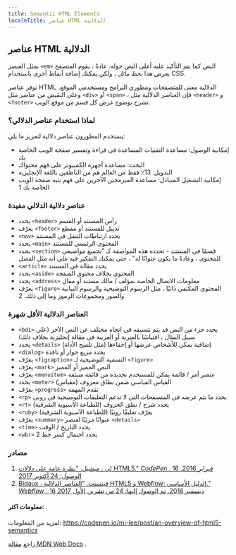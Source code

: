 ```yaml
---
title: Semantic HTML Elements
localeTitle: عناصر HTML الدلالية
---
```

## عناصر HTML الدلالية

يمثل العنصر `<em>` النص كما يتم التأكيد عليه أعلى النص حوله. عادةً ، يقوم المتصفح بعرض هذا _بخط مائل_ ، ولكن يمكنك إضافة أنماط أخرى باستخدام CSS.

توفر عناصر HTML الدلالية معنى للمتصفحات ومطوري البرامج ومستخدمي الموقع. وعلى النقيض من عناصر مثل `<div>` أو `<span>` ، فإن العناصر الدلالية مثل `<header>` و `<footer>` تشرح بوضوح غرض كل قسم من موقع الويب.

### لماذا استخدام عناصر الدلالي؟

يستخدم المطورون عناصر دلالية لتعزيز ما يلي:

*   إمكانية الوصول: مساعدة التقنيات المساعدة في قراءة وتفسير صفحة الويب الخاصة بك
*   البحث: مساعدة أجهزة الكمبيوتر على فهم محتواك
*   التدويل: 13٪ فقط من العالم هم من الناطقين باللغة الإنجليزية
*   إمكانية التشغيل المتبادل: مساعدة المبرمجين الآخرين على فهم بنية صفحة الويب الخاصة بك 1

### عناصر دلالية الدلالي مفيدة

*   يحدد `<header>` رأس المستند أو القسم
*   يعرّف `<footer>` تذييل للمستند أو مقطع
*   `<nav>` يحدد ارتباطات التنقل في المستند
*   يحدد `<main>` المحتوى الرئيسي للمستند
*   يحدد `<section>` قسمًا في المستند - تحدده هذه المواصفة كـ "تجميع مواضيعي للمحتوى ، وعادةً ما يكون عنوانًا له" ، حتى يمكنك التفكير فيه على أنه مثل الفصل
*   `<article>` يحدد مقالة في المستند
*   يحدد `<aside>` المحتوى بخلاف محتوى الصفحة
*   يحدد `<address>` معلومات الاتصال الخاصة بمؤلف / مالك مستند أو مقال
*   يعرّف `<figure>` المحتوى المكتفي ذاتيًا ، مثل الرسوم التوضيحية والرسوم البيانية والصور ومجموعات الرموز وما إلى ذلك. 2

### العناصر الدلالية الأقل شهرة

*   `<bdi>` يحدد جزء من النص قد يتم تنسيقه في اتجاه مختلف عن النص الآخر (على سبيل المثال ، اقتباسًا بالعبرية أو العربية في مقالة إنجليزية بخلاف ذلك)
*   يحدد `<details>` إضافية يمكن للأشخاص عرضها أو إخفاءها (مثل تلميح الأداة)
*   `<dialog>` يحدد مربع حوار أو نافذة
*   يعرّف `<figcaption>` التسمية التوضيحية لـ `<figure>`
*   يعرّف `<mark>` النص المميز أو المميز
*   يعرّف `<menuitem>` عنصر أمر / قائمة يمكن للمستخدم تحديده من قائمة منبثقة
*   يحدد `<meter>` القياس القياسي ضمن نطاق معروف (مقياس)
*   يعرّف `<progress>` تقدم المهمة
*   `<rp>` يحدد ما يتم عرضه في المتصفحات التي لا تدعم التعليقات التوضيحية في روبي
*   `<rt>` يحدد شرح / نطق الحروف (للطباعة الآسيوية الشرقية)
*   `<ruby>` يعرّف تعليقًا روبيًا (للطباعة الآسيوية الشرقية)
*   يعرّف `<summary>` عنوانًا مرئيًا لعنصر `<details>`
*   `<time>` يحدد التاريخ / الوقت
*   `<wbr>` يحدد احتمال كسر خط 2

### مصادر

1.  [لي ، ميشيل. "نظرة عامة على دلالات HTML5." _CodePen_ . 16 فبراير 2016. الوصول: 24 أكتوبر 2017](https://codepen.io/mi-lee/post/an-overview-of-html5-semantics)
2.  [Bidaux ، فينسنت. "العناصر الدلالية HTML5 و Webflow: الدليل الأساسي." _Webflow_ . 16 ديسمبر 2016. تم الوصول إليها: 24 من تشرين الأول 2017](https://webflow.com/blog/html5-semantic-elements-and-webflow-the-essential-guide)

#### معلومات اكثر:

لمزيد من المعلومات: https://codepen.io/mi-lee/post/an-overview-of-html5-semantics

راجع [مقالة MDN Web Docs](https://developer.mozilla.org/en-US/docs/Web/HTML/Element/em) .